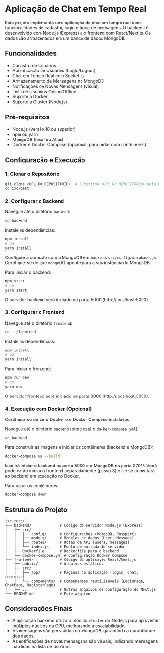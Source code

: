 # Aplicação de Chat em Tempo Real

Este projeto implementa uma aplicação de chat em tempo real com funcionalidades de cadastro, login e troca de mensagens. O backend é desenvolvido com Node.js (Express) e o frontend com React/Next.js. Os dados são armazenados em um banco de dados MongoDB.

## Funcionalidades

- Cadastro de Usuários
- Autenticação de Usuários (Login/Logout)
- Chat em Tempo Real com Socket.io
- Armazenamento de Mensagens no MongoDB
- Notificações de Novas Mensagens (visual)
- Lista de Usuários Online/Offline
- Suporte a Docker
- Suporte a Cluster (Node.js)

## Pré-requisitos

- Node.js (versão 18 ou superior)
- npm ou yarn
- MongoDB (local ou Atlas)
- Docker e Docker Compose (opcional, para rodar com contêineres)

## Configuração e Execução

### 1. Clonar o Repositório

```bash
git clone <URL_DO_REPOSITORIO>  # Substitua <URL_DO_REPOSITORIO> pela URL real do repositório
cd ixc-test
```

### 2. Configurar o Backend

Navegue até o diretório `backend`:

```bash
cd backend
```

Instale as dependências:

```bash
npm install
# ou
yarn install
```

Configure a conexão com o MongoDB em `backend/src/config/database.js`. Certifique-se de que `mongoURI` aponte para a sua instância do MongoDB.

Para iniciar o backend:

```bash
npm start
# ou
yarn start
```

O servidor backend será iniciado na porta 5000 (http://localhost:5000).

### 3. Configurar o Frontend

Navegue até o diretório `frontend`:

```bash
cd ../frontend
```

Instale as dependências:

```bash
npm install
# ou
yarn install
```

Para iniciar o frontend:

```bash
npm run dev
# ou
yarn dev
```

O servidor frontend será iniciado na porta 3000 (http://localhost:3000).

### 4. Execução com Docker (Opcional)

Certifique-se de ter o Docker e o Docker Compose instalados.

Navegue até o diretório `backend` (onde está o `docker-compose.yml`):

```bash
cd backend
```

Para construir as imagens e iniciar os contêineres (backend e MongoDB):

```bash
docker-compose up --build
```

Isso irá iniciar o backend na porta 5000 e o MongoDB na porta 27017. Você pode então iniciar o frontend separadamente (passo 3) e ele se conectará ao backend em execução no Docker.

Para parar os contêineres:

```bash
docker-compose down
```

## Estrutura do Projeto

```
ixc-test/
├── backend/             # Código do servidor Node.js (Express)
│   ├── src/
│   │   ├── config/      # Configurações (MongoDB, Passport)
│   │   ├── models/      # Modelos de dados (User, Message)
│   │   ├── routes/      # Rotas da API (users, messages)
│   │   └── index.js     # Ponto de entrada do servidor
│   ├── Dockerfile       # Dockerfile para o backend
│   └── docker-compose.yml # Configuração Docker Compose
├── frontend/            # Código da aplicação React/Next.js
│   ├── public/          # Arquivos estáticos
│   ├── src/
│   │   ├── app/         # Páginas da aplicação (login, chat, register)
│   │   └── components/  # Componentes reutilizáveis (LoginPage, ChatPage, RegisterPage)
│   └── ...              # Outros arquivos de configuração do Next.js
└── README.md            # Este arquivo
```

## Considerações Finais

- A aplicação backend utiliza o módulo `cluster` do Node.js para aproveitar múltiplos núcleos da CPU, melhorando a escalabilidade.
- As mensagens são persistidas no MongoDB, garantindo a durabilidade dos dados.
- As notificações de novas mensagens são visuais, indicando mensagens não lidas na lista de usuários.
